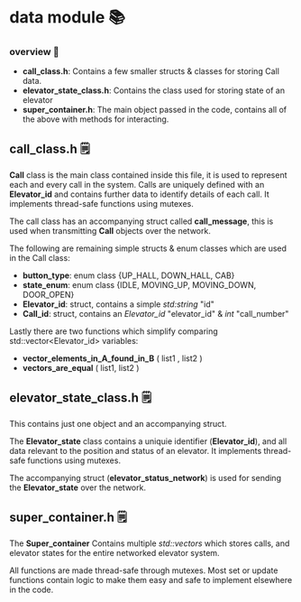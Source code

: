 
# data module 📚

### overview 🔭
- **call_class.h**: Contains a few smaller structs & classes for storing Call data.
- **elevator_state_class.h**: Contains the class used for storing state of an elevator
- **super_container.h**: The main object passed in the code, contains all of the above with methods for interacting.

## call_class.h 🗒️

**Call** class is the main class contained inside this file, it is used to represent each and every call in the system. Calls are uniquely defined with an **Elevator_id** and contains further data to identify details of each call. It implements thread-safe functions using mutexes.

The call class has an accompanying struct called **call_message**, this is used when transmitting **Call** objects over the network.

The following are remaining simple structs & enum classes which are used in the Call class:
- **button_type**: enum class {UP_HALL, DOWN_HALL, CAB}
- **state_enum**: enum class {IDLE, MOVING_UP, MOVING_DOWN, DOOR_OPEN}
- **Elevator_id**: struct, contains a simple *std:string* "id"
- **Call_id**: struct, contains an *Elevator_id* "elevator_id" & *int* "call_number"


Lastly there are two functions which simplify comparing std::vector<Elevator_id> variables:
- **vector_elements_in_A_found_in_B** ( list1 , list2 )
- **vectors_are_equal** ( list1, list2 )

## elevator_state_class.h 🗒️
This contains just one object and an accompanying struct.

The **Elevator_state** class contains a uniquie identifier (**Elevator_id**), and all data relevant to the position and status of an elevator. It implements thread-safe functions using mutexes.

The accompanying struct (**elevator_status_network**) is used for sending the **Elevator_state** over the network.

## super_container.h 🗒️

The **Super_container** Contains multiple *std::vectors* which stores calls, and elevator states for the entire networked elevator system. 

All functions are made thread-safe through mutexes. Most set or update functions contain logic to make them easy and safe to implement elsewhere in the code.
